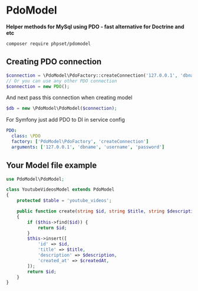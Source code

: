 # PdoModel
<b>Helper methods for MySql using PDO - fast alternative for Doctrine and etc</b>

```shell
composer require phpset/pdomodel
```

## Creating PDO connection
```php
$connection = \PdoModel\PdoFactory::createConnection('127.0.0.1', 'dbname', 'username', 'password');
// Or you can use any other PDO connection
$connection = new PDO();
```
And next pass this connection when creating model
```php
$db = new \PdoModel\PdoModel($connection);
```
For Symfony just add PDO to DI in service config
```yaml
PDO:
  class: \PDO
  factory: ['PdoModel\PdoFactory', 'createConnection']
  arguments: ['127.0.0.1', 'dbname', 'username', 'password']
```

## Your Model file example
```php
use PdoModel\PdoModel;

class YoutubeVideosModel extends PdoModel
{
    protected $table = 'youtube_videos';

    public function create(string $id, string $title, string $description, $createdAt): string
    {
        if ($this->find($id)) {
            return $id;
        }
        $this->insert([
            'id' => $id,
            'title' => $title,
            'description' => $description,
            'created_at' => $createdAt,
        ]);
        return $id;
    }
}
```
